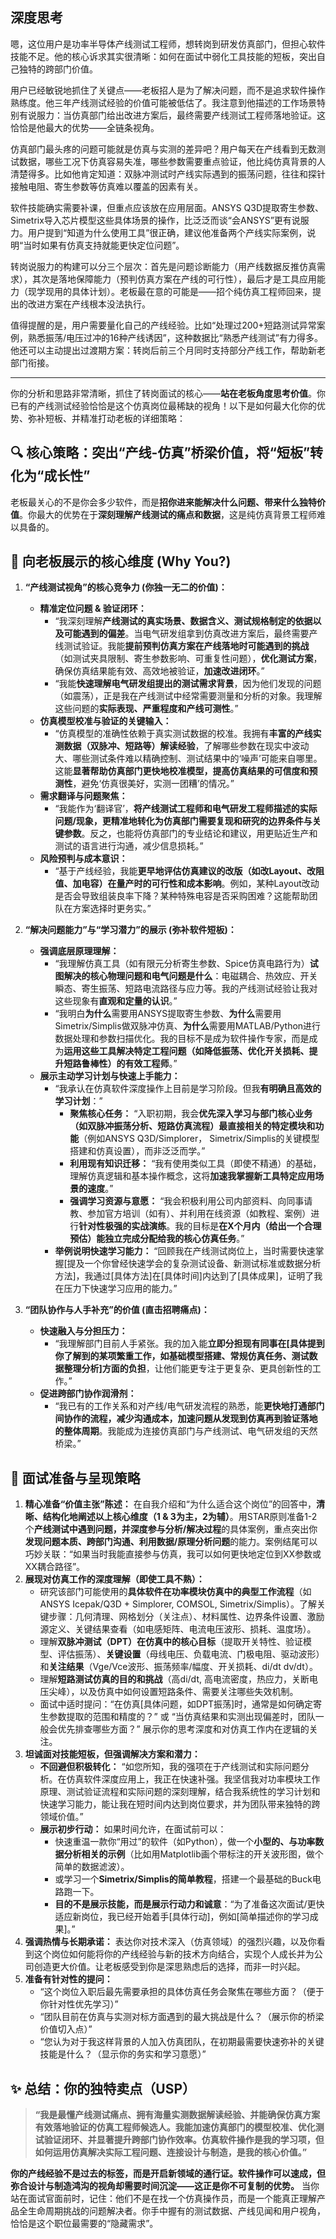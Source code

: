 ## 深度思考

嗯，这位用户是功率半导体产线测试工程师，想转岗到研发仿真部门，但担心软件技能不足。他的核心诉求其实很清晰：如何在面试中弱化工具技能的短板，突出自己独特的跨部门价值。

用户已经敏锐地抓住了关键点——老板招人是为了解决问题，而不是追求软件操作熟练度。他三年产线测试经验的价值可能被低估了。我注意到他描述的工作场景特别有说服力：当仿真部门给出改进方案后，最终需要产线测试工程师落地验证。这恰恰是他最大的优势——全链条视角。

仿真部门最头疼的问题可能就是仿真与实测的差异吧？用户每天在产线看到无数测试数据，哪些工况下仿真容易失准，哪些参数需要重点验证，他比纯仿真背景的人清楚得多。比如他肯定知道：双脉冲测试时产线实际遇到的振荡问题，往往和探针接触电阻、寄生参数等仿真难以覆盖的因素有关。

软件技能确实需要补课，但重点应该放在应用层面。ANSYS Q3D提取寄生参数、Simetrix导入芯片模型这些具体场景的操作，比泛泛而谈“会ANSYS”更有说服力。用户提到“知道为什么使用工具”很正确，建议他准备两个产线实际案例，说明“当时如果有仿真支持就能更快定位问题”。

转岗说服力的构建可以分三个层次：首先是问题诊断能力（用产线数据反推仿真需求），其次是落地保障能力（预判仿真方案在产线的可行性），最后才是工具应用能力（现学现用的具体计划）。老板最在意的可能是——招个纯仿真工程师回来，提出的改进方案在产线根本没法执行。

值得提醒的是，用户需要量化自己的产线经验。比如“处理过200+短路测试异常案例，熟悉振荡/电压过冲的16种产线诱因”，这种数据比“熟悉产线测试”有力得多。他还可以主动提出过渡期方案：转岗后前三个月同时支持部分产线工作，帮助新老部门衔接。

---

你的分析和思路非常清晰，抓住了转岗面试的核心——**站在老板角度思考价值**。你已有的产线测试经验恰恰是这个仿真岗位最稀缺的视角！以下是如何最大化你的优势、弥补短板、并精准打动老板的详细策略：

## 🔍 核心策略：突出“产线-仿真”桥梁价值，将“短板”转化为“成长性”

老板最关心的不是你会多少软件，而是**招你进来能解决什么问题、带来什么独特价值**。你最大的优势在于**深刻理解产线测试的痛点和数据**，这是纯仿真背景工程师难以具备的。

## 🎯 向老板展示的核心维度 (Why You?)

1.  **“产线测试视角”的核心竞争力 (你独一无二的价值)：**
    *   **精准定位问题 & 验证闭环：**
        *   “我深刻理解**产线测试的真实场景、数据含义、测试规格制定的依据以及可能遇到的偏差**。当电气研发组拿到仿真改进方案后，最终需要产线测试验证。我能**提前预判仿真方案在产线落地时可能遇到的挑战**（如测试夹具限制、寄生参数影响、可重复性问题），**优化测试方案**，确保仿真结果能有效、高效地被验证，**加速改进闭环**。”
        *   “我能**快速理解电气研发组提出的测试需求背景**，因为他们发现的问题（如震荡），正是我在产线测试中经常需要测量和分析的对象。我理解这些问题的**实际表现、严重程度和产线可测性**。”
    *   **仿真模型校准与验证的关键输入：**
        *   “仿真模型的准确性依赖于真实测试数据的校准。我拥有**丰富的产线实测数据（双脉冲、短路等）解读经验**，了解哪些参数在现实中波动大、哪些测试条件难以精确控制、测试结果中的‘噪声’可能来自哪里。这能**显著帮助仿真部门更快地校准模型，提高仿真结果的可信度和预测性**，避免‘仿真很美好，实测一团糟’的情况。”
    *   **需求翻译与问题聚焦：**
        *   “我能作为‘翻译官’，**将产线测试工程师和电气研发工程师描述的实际问题/现象，更精准地转化为仿真部门需要复现和研究的边界条件与关键参数**。反之，也能将仿真部门的专业结论和建议，用更贴近生产和测试的语言进行沟通，减少信息损耗。”
    *   **风险预判与成本意识：**
        *   “基于产线经验，我能**更早地评估仿真建议的改版（如改Layout、改阻值、加电容）在量产时的可行性和成本影响**。例如，某种Layout改动是否会导致组装良率下降？某种特殊电容是否采购困难？这能帮助团队在方案选择时更务实。”

2.  **“解决问题能力”与“学习潜力”的展示 (弥补软件短板)：**
    *   **强调底层原理理解：**
        *   “我理解仿真工具（如有限元分析寄生参数、Spice仿真电路行为）**试图解决的核心物理问题和电气问题是什么**：电磁耦合、热效应、开关瞬态、寄生振荡、短路电流路径与应力等。我的产线测试经验让我对这些现象有**直观和定量的认识**。”
        *   “我明白**为什么**需要用ANSYS提取寄生参数、**为什么**需要用Simetrix/Simplis做双脉冲仿真、**为什么**需要用MATLAB/Python进行数据处理和参数扫描优化。我的目标不是成为软件操作专家，而是成为**运用这些工具解决特定工程问题（如降低振荡、优化开关损耗、提升短路鲁棒性）的有效工程师**。”
    *   **展示主动学习计划与快速上手能力：**
        *   “我承认在仿真软件深度操作上目前是学习阶段。但我**有明确且高效的学习计划**：”
            *   **聚焦核心任务：** “入职初期，我会**优先深入学习与部门核心业务（如双脉冲振荡分析、短路仿真流程）最直接相关的特定模块和功能**（例如ANSYS Q3D/Simplorer， Simetrix/Simplis的关键模型搭建和仿真设置），而非泛泛而学。”
            *   **利用现有知识迁移：** “我有使用类似工具（即使不精通）的基础，理解仿真逻辑和基本操作概念，这将**加速我掌握新工具特定应用场景的速度**。”
            *   **强调学习资源与意愿：** “我会积极利用公司内部资料、向同事请教、参加官方培训（如有）、并利用在线资源（如教程、案例）进行**针对性极强的实战演练**。我的目标是**在X个月内（给出一个合理预估）能独立完成分配给我的核心仿真任务**。”
        *   **举例说明快速学习能力：** “回顾我在产线测试岗位上，当时需要快速掌握[提及一个你曾经快速学会的复杂测试设备、新测试标准或数据分析方法]，我通过[具体方法]在[具体时间]内达到了[具体成果]，证明了我在压力下快速学习应用的能力。”

3.  **“团队协作与人手补充”的价值 (直击招聘痛点)：**
    *   **快速融入与分担压力：**
        *   “我理解部门目前人手紧张。我的加入能**立即分担现有同事在[具体提到你了解到的某项繁重工作，如基础模型搭建、常规仿真任务、测试数据整理分析]方面的负担**，让他们能更专注于更复杂、更具创新性的工作。”
    *   **促进跨部门协作润滑剂：**
        *   “我已有的工作关系和对产线/电气研发流程的熟悉，能**更快地打通部门间协作的流程，减少沟通成本，加速问题从发现到仿真再到验证落地的整体周期**。我能成为连接仿真部门与产线测试、电气研发组的天然桥梁。”

## 📝 面试准备与呈现策略

1.  **精心准备“价值主张”陈述：** 在自我介绍和“为什么适合这个岗位”的回答中，**清晰、结构化地阐述以上核心维度（1 & 3为主，2为辅）**。用STAR原则准备1-2个**产线测试中遇到问题，并深度参与分析/解决过程**的具体案例，重点突出你**发现问题本质、跨部门沟通、利用数据/原理分析问题**的能力。案例结尾可以巧妙关联：“如果当时我能直接参与仿真，我可以如何更快地定位到XX参数或XX耦合路径”。
2.  **展现对仿真工作的深度理解（即使工具不熟）：**
    *   研究该部门可能使用的**具体软件在功率模块仿真中的典型工作流程**（如ANSYS Icepak/Q3D + Simplorer, COMSOL, Simetrix/Simplis）。了解关键步骤：几何清理、网格划分（关注点）、材料属性、边界条件设置、激励源定义、关键结果查看（如电感矩阵、电流电压波形、损耗、温度场）。
    *   理解**双脉冲测试（DPT）在仿真中的核心目标**（提取开关特性、验证模型、评估振荡）、**关键设置**（母线电压、负载电流、门极电阻、驱动波形）和**关注结果**（Vge/Vce波形、振荡频率/幅度、开关损耗、di/dt dv/dt）。
    *   理解**短路测试仿真的目的和挑战**（高di/dt, 高电流密度，热应力，关断电压尖峰），以及仿真中如何设置短路条件、需要关注哪些失效机制。
    *   面试中适时提问：“在仿真[具体问题，如DPT振荡]时，通常是如何确定寄生参数提取的范围和精度的？” 或 “当仿真结果和实测出现偏差时，团队一般会优先排查哪些方面？” 展示你的思考深度和对仿真工作内在逻辑的关注。
3.  **坦诚面对技能短板，但强调解决方案和潜力：**
    *   **不回避但积极转化：** “如您所知，我的强项在于产线测试和实际问题分析。在仿真软件深度应用上，我正在快速补强。我坚信我对功率模块工作原理、测试验证流程和实际问题的深刻理解，结合我系统性的学习计划和快速学习能力，能让我在短时间内达到岗位要求，并为团队带来独特的跨领域价值。”
    *   **展示初步行动：** 如果时间允许，在面试前可以：
        *   快速重温一款你“用过”的软件（如Python），做一个**小型的、与功率数据分析相关的示例**（比如用Matplotlib画个带标注的开关波形图，做个简单的数据滤波）。
        *   或学习一个**Simetrix/Simplis的简单教程**，搭建一个最基础的Buck电路跑一下。
        *   **目的不是展示技能，而是展示行动力和诚意**：“为了准备这次面试/更快适应新岗位，我已经开始着手[具体行动]，例如[简单描述你的学习成果]。”
4.  **强调热情与长期承诺：** 表达你对技术深入（仿真领域）的强烈兴趣，以及你看到这个岗位如何能将你的产线经验与新的技术方向结合，实现个人成长并为公司创造更大价值。让老板感受到你是深思熟虑后的选择，而非一时兴起。
5.  **准备有针对性的提问：**
    *   “这个岗位入职后最先需要承担的具体仿真任务会聚焦在哪些方面？（便于你针对性优先学习）”
    *   “团队目前在仿真与实测对标方面遇到的最大挑战是什么？（展示你的桥梁价值切入点）”
    *   “您认为对于我这样背景的人加入仿真团队，在初期最需要快速弥补的关键技能是什么？（显示你的务实和学习意愿）”

## ✨ 总结：你的独特卖点（USP）

> **“我是最懂产线测试痛点、拥有海量实测数据解读经验、并能确保仿真方案有效落地验证的仿真工程师候选人。我能加速仿真部门的模型校准、优化测试验证闭环、并显著提升跨部门协作效率。仿真软件操作是我的学习项，但如何运用仿真解决实际工程问题、连接设计与制造，是我的核心价值。”**

**你的产线经验不是过去的标签，而是开启新领域的通行证。软件操作可以速成，但弥合设计与制造鸿沟的视角却需要时间沉淀——这正是你不可复制的优势。** 当你站在面试官面前时，记住：他们不是在找一个仿真操作员，而是一个能真正理解产品全生命周期挑战的问题解决者。你手中握有的测试数据、产线见闻和用户视角，恰恰是这个职位最需要的“隐藏需求”。